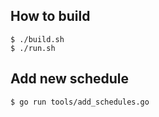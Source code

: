 ## How to build

    $ ./build.sh
    $ ./run.sh
    
## Add new schedule

    $ go run tools/add_schedules.go 